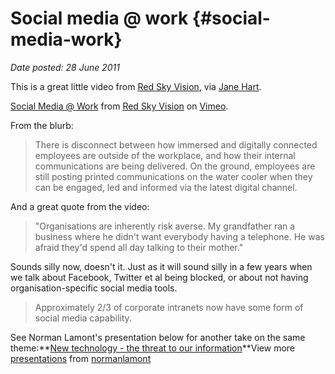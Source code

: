 # Social media @ work {#social-media-work}

_Date posted: 28 June 2011_

This is a great little video from [Red Sky Vision](http://www.redskyvision.com/), via [Jane Hart](http://janeknight.typepad.com/pick/2011/06/social-media-work-video.html).

[Social Media @ Work](http://vimeo.com/25234403) from [Red Sky Vision](http://vimeo.com/user6093018) on [Vimeo](http://vimeo.com/).

From the blurb:

> There is disconnect between how immersed and digitally connected employees are outside of the workplace, and how their internal communications are being delivered. On the ground, employees are still posting printed communications on the water cooler when they can be engaged, led and informed via the latest digital channel.

And a great quote from the video:

> "Organisations are inherently risk averse. My grandfather ran a business where he didn't want everybody having a telephone. He was afraid they'd spend all day talking to their mother."

Sounds silly now, doesn't it. Just as it will sound silly in a few years when we talk about Facebook, Twitter et al being blocked, or about not having organisation-specific social media tools.

> Approximately 2/3 of corporate intranets now have some form of social media capability.

See Norman Lamont's presentation below for another take on the same theme:**[New technology - the threat to our information](http://www.slideshare.net/normanlamont/new-technology-the-threat-to-our-information)**View more [presentations](http://www.slideshare.net/) from [normanlamont](http://www.slideshare.net/normanlamont)